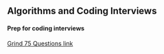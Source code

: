 <h2>
Algorithms and Coding Interviews
</h2>
 
 <h4>
Prep for coding interviews
 </h4>

[Grind 75 Questions link](https://www.techinterviewhandbook.org/grind75)
